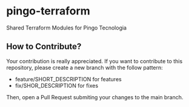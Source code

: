 # pingo-terraform

Shared Terraform Modules for Pingo Tecnologia

## How to Contribute?

Your contribution is really appreciated.
If you want to contribute to this repository, please create a new branch with the follow pattern:

* feature/SHORT_DESCRIPTION for features
* fix/SHOR_DESCRIPTION for fixes

Then, open a Pull Request submiting your changes to the main branch.
